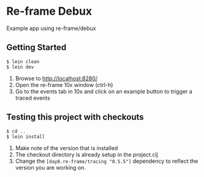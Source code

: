 # Re-frame Debux

Example app using re-frame/debux

## Getting Started

```
$ lein clean
$ lein dev
```

1. Browse to [http://localhost:8280/](http://localhost:8280/)
2. Open the re-frame 10x window (ctrl-h)
3. Go to the events tab in 10x and click on an example button to trigger a traced events

## Testing this project with checkouts

```
$ cd ..
$ lein install
```

1. Make note of the version that is installed
2. The checkout directory is already setup in the project.clj
3. Change the `[day8.re-frame/tracing "0.5.5"]` dependency to reflect the version you are working on.